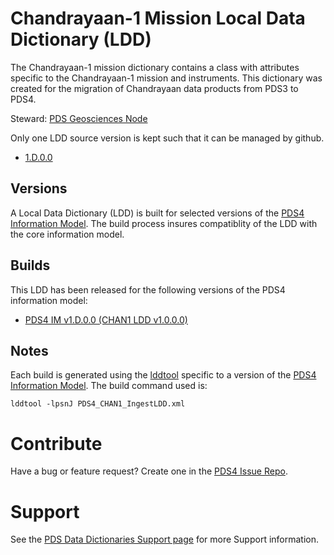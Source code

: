# Chandrayaan-1 Mission Local Data Dictionary (LDD)

The Chandrayaan-1 mission dictionary contains a class with attributes specific to the 
        Chandrayaan-1 mission and instruments. This dictionary was created for the migration
        of Chandrayaan data products from PDS3 to PDS4.

Steward: [PDS Geosciences Node](https://pds-geosciences.wustl.edu/)

Only one LDD source version is kept such that it can be managed by github.

- [1.D.0.0](src)

## Versions

A Local Data Dictionary (LDD) is built for selected versions of the [PDS4 Information Model](https://pds.nasa.gov/pds4/doc/im/).
The build process insures compatiblity of the LDD with the core information model.

## Builds

This LDD has been released for the following versions of the PDS4 information model:

- [PDS4 IM v1.D.0.0 (CHAN1 LDD v1.0.0.0)](build/release/1.D.0.0_1.0.0.0)

## Notes

Each build is generated using the [lddtool](https://pds.nasa.gov/tools/about/ldd/) specific to a version of the [PDS4 Information Model](https://pds.nasa.gov/datastandards/documents/im/). The build command used is:

```
lddtool -lpsnJ PDS4_CHAN1_IngestLDD.xml
```

# Contribute

Have a bug or feature request? Create one in the [PDS4 Issue Repo](https://github.com/pds-data-dictionaries/PDS4-LDD-Issue-Repo/issues/new/choose).


# Support

See the [PDS Data Dictionaries Support page](https://pds-data-dictionaries.github.io/support/) for more Support information.
